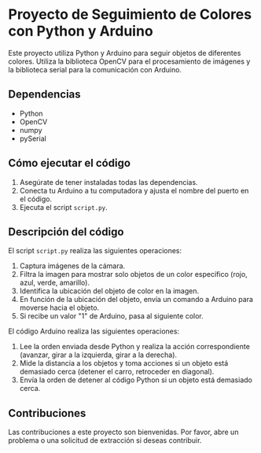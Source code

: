 # Proyecto de Seguimiento de Colores con Python y Arduino

Este proyecto utiliza Python y Arduino para seguir objetos de diferentes colores. Utiliza la biblioteca OpenCV para el procesamiento de imágenes y la biblioteca serial para la comunicación con Arduino.

## Dependencias
- Python
- OpenCV
- numpy
- pySerial

## Cómo ejecutar el código
1. Asegúrate de tener instaladas todas las dependencias.
2. Conecta tu Arduino a tu computadora y ajusta el nombre del puerto en el código.
3. Ejecuta el script `script.py`.

## Descripción del código
El script `script.py` realiza las siguientes operaciones:
1. Captura imágenes de la cámara.
2. Filtra la imagen para mostrar solo objetos de un color específico (rojo, azul, verde, amarillo).
3. Identifica la ubicación del objeto de color en la imagen.
4. En función de la ubicación del objeto, envía un comando a Arduino para moverse hacia el objeto.
5. Si recibe un valor "1" de Arduino, pasa al siguiente color.

El código Arduino realiza las siguientes operaciones:
1. Lee la orden enviada desde Python y realiza la acción correspondiente (avanzar, girar a la izquierda, girar a la derecha).
2. Mide la distancia a los objetos y toma acciones si un objeto está demasiado cerca (detener el carro, retroceder en diagonal).
3. Envía la orden de detener al código Python si un objeto está demasiado cerca.

## Contribuciones
Las contribuciones a este proyecto son bienvenidas. Por favor, abre un problema o una solicitud de extracción si deseas contribuir.
